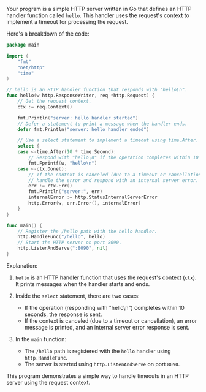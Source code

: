 Your program is a simple HTTP server written in Go that defines an HTTP handler function called `hello`. This handler uses the request's context to implement a timeout for processing the request.

Here's a breakdown of the code:

```go
package main

import (
	"fmt"
	"net/http"
	"time"
)

// hello is an HTTP handler function that responds with "hello\n".
func hello(w http.ResponseWriter, req *http.Request) {
	// Get the request context.
	ctx := req.Context()

	fmt.Println("server: hello handler started")
	// Defer a statement to print a message when the handler ends.
	defer fmt.Println("server: hello handler ended")

	// Use a select statement to implement a timeout using time.After.
	select {
	case <-time.After(10 * time.Second):
		// Respond with "hello\n" if the operation completes within 10 seconds.
		fmt.Fprintf(w, "hello\n")
	case <-ctx.Done():
		// If the context is canceled (due to a timeout or cancellation),
		// handle the error and respond with an internal server error.
		err := ctx.Err()
		fmt.Println("server:", err)
		internalError := http.StatusInternalServerError
		http.Error(w, err.Error(), internalError)
	}
}

func main() {
	// Register the /hello path with the hello handler.
	http.HandleFunc("/hello", hello)
	// Start the HTTP server on port 8090.
	http.ListenAndServe(":8090", nil)
}
```

Explanation:

1. `hello` is an HTTP handler function that uses the request's context (`ctx`). It prints messages when the handler starts and ends.

2. Inside the `select` statement, there are two cases:
   - If the operation (responding with "hello\n") completes within 10 seconds, the response is sent.
   - If the context is canceled (due to a timeout or cancellation), an error message is printed, and an internal server error response is sent.

3. In the `main` function:
   - The `/hello` path is registered with the `hello` handler using `http.HandleFunc`.
   - The server is started using `http.ListenAndServe` on port `8090`.

This program demonstrates a simple way to handle timeouts in an HTTP server using the request context.